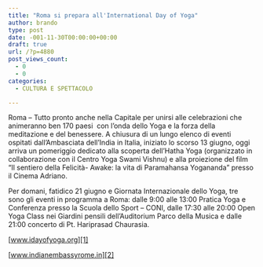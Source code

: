 ```yaml
---
title: "Roma si prepara all'International Day of Yoga"
author: brando
type: post
date: -001-11-30T00:00:00+00:00
draft: true
url: /?p=4880
post_views_count:
  - 0
  - 0
categories:
  - CULTURA E SPETTACOLO

---
```

Roma &#8211; Tutto pronto anche nella Capitale per unirsi alle celebrazioni che animeranno ben 170 paesi  con l&#8217;onda dello Yoga e la forza della meditazione e del benessere. A chiusura di un lungo elenco di eventi ospitati dall&#8217;Ambasciata dell&#8217;India in Italia, iniziato lo scorso 13 giugno, oggi arriva un pomeriggio dedicato alla scoperta dell&#8217;Hatha Yoga (organizzato in collaborazione con il Centro Yoga Swami Vishnu) e alla proiezione del film &#8220;Il sentiero della Felicità- Awake: la vita di Paramahansa Yogananda&#8221; presso il Cinema Adriano.

Per domani, fatidico 21 giugno e Giornata Internazionale dello Yoga, tre sono gli eventi in programma a Roma: dalle 9:00 alle 13:00 Pratica Yoga e Conferenza presso la Scuola dello Sport &#8211; CONI, dalle 17:30 alle 20:00 Open Yoga Class nei Giardini pensili dell&#8217;Auditorium Parco della Musica e dalle 21:00 concerto di Pt. Hariprasad Chaurasia.

[www.idayofyoga.org][1]

[www.indianembassyrome.in][2]

 [1]: https://idayofyoga.org/
 [2]: https://www.indianembassyrome.in/